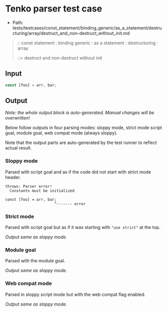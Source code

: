 # Tenko parser test case

- Path: tests/testcases/const_statement/binding_generic/as_a_statement/destructuring/array/destruct_and_non-destruct_without_init.md

> :: const statement : binding generic : as a statement : destructuring : array
>
> ::> destruct and non-destruct without init

## Input

`````js
const [foo] = arr, bar;
`````

## Output

_Note: the whole output block is auto-generated. Manual changes will be overwritten!_

Below follow outputs in four parsing modes: sloppy mode, strict mode script goal, module goal, web compat mode (always sloppy).

Note that the output parts are auto-generated by the test runner to reflect actual result.

### Sloppy mode

Parsed with script goal and as if the code did not start with strict mode header.

`````
throws: Parser error!
  Constants must be initialized

const [foo] = arr, bar;
                      ^------- error
`````

### Strict mode

Parsed with script goal but as if it was starting with `"use strict"` at the top.

_Output same as sloppy mode._

### Module goal

Parsed with the module goal.

_Output same as sloppy mode._

### Web compat mode

Parsed in sloppy script mode but with the web compat flag enabled.

_Output same as sloppy mode._
